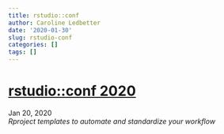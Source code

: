 ```yaml
---
title: rstudio::conf
author: Caroline Ledbetter
date: '2020-01-30'
slug: rstudio-conf
categories: []
tags: []
---
```

# [rstudio::conf 2020](https://web.cvent.com/event/36ebe042-0113-44f1-8e36-b9bc5d0733bf/summary?RefId=homepage-top&utm_campaign=Site%20Promo&utm_medium=Banner&utm_source=HomePage)
Jan 20, 2020  
*Rproject templates to automate and standardize your workflow*
